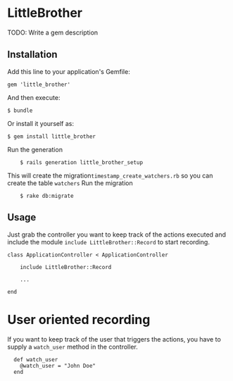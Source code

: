 # LittleBrother

TODO: Write a gem description

## Installation

Add this line to your application's Gemfile:

    gem 'little_brother'

And then execute:

    $ bundle

Or install it yourself as:

    $ gem install little_brother

Run the generation

		$ rails generation little_brother_setup

This will create the migration`timestamp_create_watchers.rb` so you can create the table `watchers`
Run the migration

		$ rake db:migrate

## Usage

Just grab the controller you want to keep track of the actions executed and include the module `include LittleBrother::Record` to start recording.

```erb
class ApplicationController < ApplicationController

	include LittleBrother::Record

	...

end
```

# User oriented recording
If you want to keep track of the user that triggers the actions, you have to supply a `watch_user` method in the controller.

```erb
  def watch_user
    @watch_user = "John Doe"
  end
```